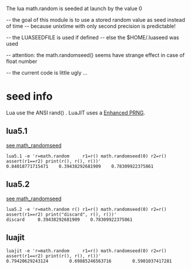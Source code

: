
The lua math.random is seeded at launch by the value 0



-- the goal of this module is to use a stored random value as seed instead of time
-- because unixtime with only second precision is predictable!

-- the LUASEEDFILE is used if defined
-- else the $HOME/.luaseed was used

-- attention: the math.randomseed() seems have strange effect in case of float number

-- the current code is little ugly ...



# seed info

Lua use the ANSI rand() .
LuaJIT uses a [Enhanced PRNG](http://luajit.org/extensions.html#math_random).

## lua5.1

[see math_randomseed](http://www.lua.org/source/5.1/lmathlib.c.html#math_randomseed)
```
lua5.1 -e 'r=math.random     r1=r() math.randomseed(0) r2=r() assert(r1==r2) print(r(), r(), r())'
0.84018771715471	0.39438292681909	0.78309922375861
```

## lua5.2

[see math_randomseed](http://www.lua.org/source/5.2/lmathlib.c.html#math_randomseed)
```
lua5.2 -e 'r=math.random r() r1=r() math.randomseed(0) r2=r() assert(r1==r2) print("discard", r(), r())'
discard		0.39438292681909	0.78309922375861
```


## luajit

```
luajit -e 'r=math.random     r1=r() math.randomseed(0) r2=r() assert(r1==r2) print(r(), r(), r())'
0.79420629243124        0.69885246563716        0.5901037417281
```

